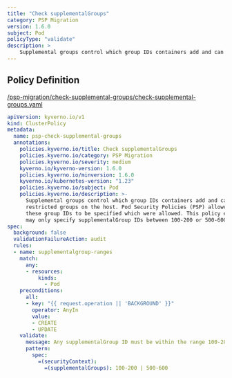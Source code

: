 ```yaml
---
title: "Check supplementalGroups"
category: PSP Migration
version: 1.6.0
subject: Pod
policyType: "validate"
description: >
    Supplemental groups control which group IDs containers add and can coincide with restricted groups on the host. Pod Security Policies (PSP) allowed a range of these group IDs to be specified which were allowed. This policy ensures any Pod may only specify supplementalGroup IDs between 100-200 or 500-600.
---
```


## Policy Definition
<a href="https://github.com/kyverno/policies/raw/main//psp-migration/check-supplemental-groups/check-supplemental-groups.yaml" target="-blank">/psp-migration/check-supplemental-groups/check-supplemental-groups.yaml</a>

```yaml
apiVersion: kyverno.io/v1
kind: ClusterPolicy
metadata:
  name: psp-check-supplemental-groups
  annotations:
    policies.kyverno.io/title: Check supplementalGroups
    policies.kyverno.io/category: PSP Migration
    policies.kyverno.io/severity: medium
    kyverno.io/kyverno-version: 1.6.0
    policies.kyverno.io/minversion: 1.6.0
    kyverno.io/kubernetes-version: "1.23"
    policies.kyverno.io/subject: Pod
    policies.kyverno.io/description: >-
      Supplemental groups control which group IDs containers add and can coincide with
      restricted groups on the host. Pod Security Policies (PSP) allowed a range of
      these group IDs to be specified which were allowed. This policy ensures any Pod
      may only specify supplementalGroup IDs between 100-200 or 500-600.
spec:
  background: false
  validationFailureAction: audit
  rules:
  - name: supplementalgroup-ranges
    match:
      any:
      - resources:
          kinds:
            - Pod
    preconditions:
      all:
      - key: "{{ request.operation || 'BACKGROUND' }}"
        operator: AnyIn
        value:
        - CREATE
        - UPDATE
    validate:
      message: Any supplementalGroup ID must be within the range 100-200 or 500-600.
      pattern:
        spec:
          =(securityContext):
            =(supplementalGroups): 100-200 | 500-600
```
